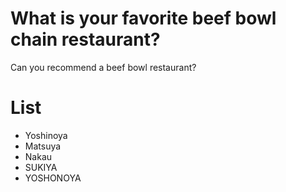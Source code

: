# What is your favorite beef bowl chain restaurant?
Can you recommend a beef bowl restaurant?

# List
- Yoshinoya
- Matsuya
- Nakau
- SUKIYA
- YOSHONOYA
